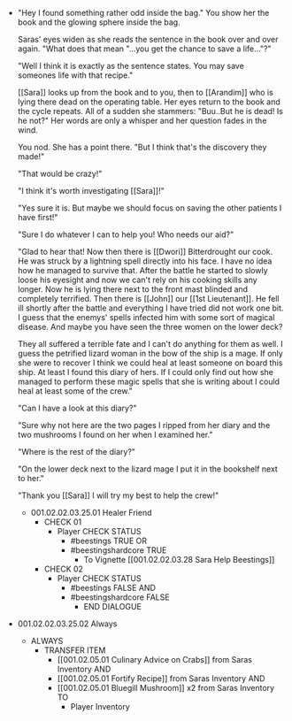 - "Hey I found something rather odd inside the bag." You show her the book and the glowing sphere inside the bag.
  
  Saras' eyes widen as she reads the sentence in the book over and over again. "What does that mean "...you get the chance to save a life..."?"
  
  "Well I think it is exactly as the sentence states. You may save someones life with that recipe."
  
  [[Sara]] looks up from the book and to you, then to [[Arandim]] who is lying there dead on the operating table. Her eyes return to the book and the cycle repeats. All of a sudden she stammers:  "Buu..But he is dead! Is he not?" Her words are only a whisper and her question fades in the wind.
  
  You nod. She has a point there. "But I think that's the discovery they made!"
  
  "That would be crazy!"
  
  "I think it's worth investigating [[Sara]]!"
  
  "Yes sure it is. But maybe we should focus on saving the other patients I have first!"
  
  "Sure I do whatever I can to help you! Who needs our aid?"
  
  "Glad to hear that! Now then there is [[Dwori]] Bitterdrought our cook. He was struck by a lightning spell directly into his face. I have no idea how he managed to survive that. After the battle he started to slowly loose his eyesight and now we can't rely on his cooking skills any longer. Now he is lying there next to the front mast blinded and completely terrified. Then there is [[John]] our [[1st Lieutenant]]. He fell ill shortly after the battle and everything I have tried did not work one bit. I guess that the enemys' spells infected him with some sort of magical disease. And maybe you have seen the three women on the lower deck? 
  
  They all suffered a terrible fate and I can't do anything for them as well. I guess the petrified lizard woman in the bow of the ship is a mage. If only she were to recover I think we could heal at least someone on board this ship. At least I found this diary of hers. If I could only find out how she managed to perform these magic spells that she is writing about I could heal at least some of the crew."
  
  "Can I have a look at this diary?"
  
  "Sure why not here are the two pages I ripped from her diary and the two mushrooms I found on her when I examined her."
  
  "Where is the rest of the diary?"
  
  "On the lower deck next to the lizard mage I put it in the bookshelf next to her."
  
  "Thank you [[Sara]] I will try my best to help the crew!"
	- 001.02.02.03.25.01 Healer Friend
		- CHECK 01
			- Player CHECK STATUS
				- #beestings TRUE OR
				- #beestingshardcore TRUE
					- To Vignette [[001.02.02.03.28 Sara Help Beestings]]
		- CHECK 02
			- Player CHECK STATUS
				- #beestings FALSE AND
				- #beestingshardcore FALSE
					- END DIALOGUE
- 001.02.02.03.25.02 Always
	- ALWAYS
		- TRANSFER ITEM
			- [[001.02.05.01 Culinary Advice on Crabs]] from Saras Inventory AND
			- [[001.02.05.01 Fortify Recipe]] from Saras Inventory AND
			- [[001.02.05.01 Bluegill Mushroom]] x2 from Saras Inventory TO
				- Player Inventory